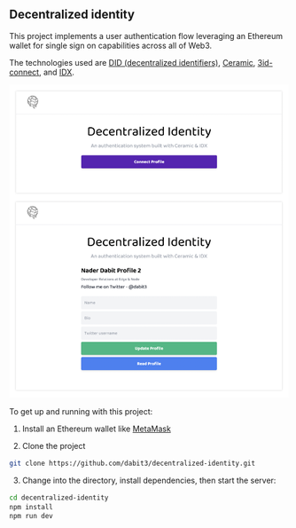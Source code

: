 ## Decentralized identity

This project implements a user authentication flow leveraging an Ethereum wallet for single sign on capabilities across all of Web3.

The technologies used are [DID (decentralized identifiers)](https://www.w3.org/TR/did-core/), [Ceramic](https://ceramic.network/), [3id-connect](https://github.com/ceramicstudio/3id-connect), and [IDX](https://developers.idx.xyz/learn/welcome/).

![Decentralized identity](header.png)

To get up and running with this project:

1. Install an Ethereum wallet like [MetaMask](https://metamask.io/)

2. Clone the project

```sh
git clone https://github.com/dabit3/decentralized-identity.git
```

3. Change into the directory, install dependencies, then start the server:

```sh
cd decentralized-identity
npm install
npm run dev
```
